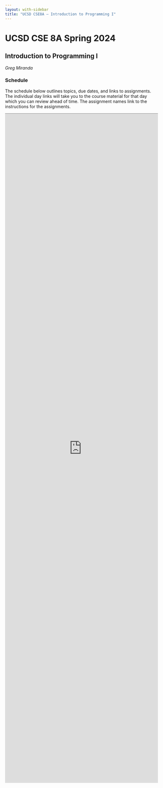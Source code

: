 ```yaml
---
layout: with-sidebar
title: "UCSD CSE8A – Introduction to Programming I"
---
```


# UCSD CSE 8A Spring 2024
## Introduction to Programming I

_Greg Miranda_

<a id="b:disc"></a>
<h3>Schedule</h3>

The schedule below outlines topics, due dates, and links to assignments. The
individual day links will take you to the course material for that day which you
can review ahead of time. The assignment names link to the instructions for the
assignments.

<iframe style="border: none; border-top: 1px solid grey; border-spacing: 2px" src="https://docs.google.com/spreadsheets/d/e/2PACX-1vQD_41gmD5AG0dnDDvkFd79I74-86xQ7A9DsLvMYYBq3fJgxb7USznQ5ZU4dx2ppDFooB0vKElbKRQi/pubhtml?gid=594704517&amp;single=true&amp;widget=true&amp;headers=false" width="100%" height="2200px"></iframe>
